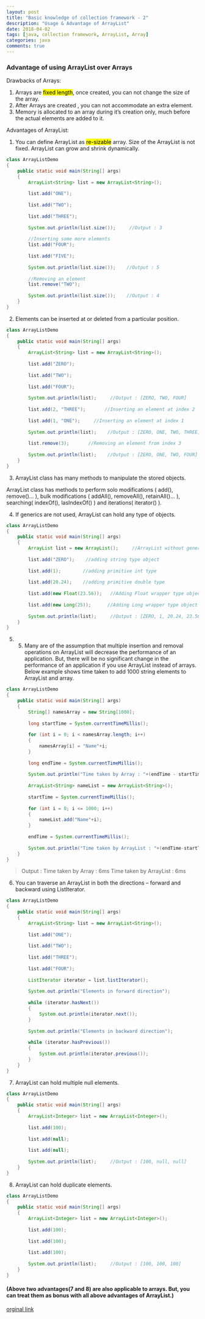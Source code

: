 ```yaml
---
layout: post
title: "Basic knowledge of collection framework - 2"
description: "Usage & Advantage of ArrayList"
date: 2018-04-02
tags: [java, collection framework, ArrayList, Array]
categories: java
comments: true
---
```


### Advantage of using ArrayList over Arrays

Drawbacks of Arrays:
1. Arrays are <mark>fixed length</mark>, once created, you can not change the size of the array.
2. After Arrays are created , you can not accommodate an extra element.
3. Memory is allocated to an array during it’s creation only, much before the actual elements are added to it.

Advantages of ArrayList:
1. You can define ArrayList as <mark>re-sizable</mark> array. Size of the ArrayList is not fixed. ArrayList can grow and shrink dynamically.
```java
class ArrayListDemo
{
    public static void main(String[] args)
    {
        ArrayList<String> list = new ArrayList<String>();
 
        list.add("ONE");
 
        list.add("TWO");
 
        list.add("THREE");
 
        System.out.println(list.size());     //Output : 3
 
        //Inserting some more elements
        list.add("FOUR");
 
        list.add("FIVE");
 
        System.out.println(list.size());    //Output : 5
 
        //Removing an element
        list.remove("TWO");
 
        System.out.println(list.size());    //Output : 4
    }
}
```
2. Elements can be inserted at or deleted from a particular position.
```java
class ArrayListDemo
{
    public static void main(String[] args)
    {
        ArrayList<String> list = new ArrayList<String>();
 
        list.add("ZERO");
 
        list.add("TWO");
 
        list.add("FOUR");
 
        System.out.println(list);     //Output : [ZERO, TWO, FOUR]
 
        list.add(2, "THREE");       //Inserting an element at index 2
 
        list.add(1, "ONE");     //Inserting an element at index 1
 
        System.out.println(list);    //Output : [ZERO, ONE, TWO, THREE, FOUR]
 
        list.remove(3);       //Removing an element from index 3
 
        System.out.println(list);    //Output : [ZERO, ONE, TWO, FOUR]
    }
}
```
3. ArrayList class has many methods to manipulate the stored objects.

ArrayList class has methods to perform solo modifications ( add(), remove()… ), bulk modifications ( addAll(), removeAll(), retainAll()… ), searching( indexOf(), lasIndexOf() ) and iterations( iterator() ).

4. If generics are not used, ArrayList can hold any type of objects.
```java
class ArrayListDemo
{
    public static void main(String[] args)
    {
        ArrayList list = new ArrayList();     //ArrayList without generics
 
        list.add("ZERO");    //adding string type object
 
        list.add(1);        //adding primitive int type
 
        list.add(20.24);    //adding primitive double type
 
        list.add(new Float(23.56));   //Adding Float wrapper type object
 
        list.add(new Long(25));      //Adding Long wrapper type object
 
        System.out.println(list);     //Output : [ZERO, 1, 20.24, 23.56, 25]
    }
}
```
5. 5) Many are of the assumption that multiple insertion and removal operations on ArrayList will decrease the performance of an application. But, there will be no significant change in the performance of an application if you use ArrayList instead of arrays. Below example shows time taken to add 1000 string elements to ArrayList and array.
```java
class ArrayListDemo
{
    public static void main(String[] args)
    {
        String[] namesArray = new String[1000];
 
        long startTime = System.currentTimeMillis();
 
        for (int i = 0; i < namesArray.length; i++)
        {
            namesArray[i] = "Name"+i;
        }
 
        long endTime = System.currentTimeMillis();          
 
        System.out.println("Time taken by Array : "+(endTime - startTime)+"ms");
 
        ArrayList<String> nameList = new ArrayList<String>();     
 
        startTime = System.currentTimeMillis();
 
        for (int i = 0; i <= 1000; i++)
        {
            nameList.add("Name"+i);
        }
 
        endTime = System.currentTimeMillis();
 
        System.out.println("Time taken by ArrayList : "+(endTime-startTime)+"ms");
    }
}
```
>Output :
Time taken by Array : 6ms
Time taken by ArrayList : 6ms

6. You can traverse an ArrayList in both the directions – forward and backward using ListIterator.
```java
class ArrayListDemo
{
    public static void main(String[] args)
    {    
        ArrayList<String> list = new ArrayList<String>();
         
        list.add("ONE");
         
        list.add("TWO");
         
        list.add("THREE");
         
        list.add("FOUR");
         
        ListIterator iterator = list.listIterator();
         
        System.out.println("Elements in forward direction");
         
        while (iterator.hasNext())
        {
            System.out.println(iterator.next());
        }
         
        System.out.println("Elements in backward direction");
         
        while (iterator.hasPrevious())
        {
            System.out.println(iterator.previous());
        }
    }
}
```
7. ArrayList can hold multiple null elements.
```java
class ArrayListDemo
{
    public static void main(String[] args)
    {
        ArrayList<Integer> list = new ArrayList<Integer>();     
 
        list.add(100);
 
        list.add(null);
 
        list.add(null);
 
        System.out.println(list);     //Output : [100, null, null]
    }
}
```
8. ArrayList can hold duplicate elements.
```java
class ArrayListDemo
{
    public static void main(String[] args)
    {
        ArrayList<Integer> list = new ArrayList<Integer>();     
 
        list.add(100);
 
        list.add(100);
 
        list.add(100);
 
        System.out.println(list);     //Output : [100, 100, 100]
    }
}
```

#### (Above two advantages(7 and 8) are also applicable to arrays. But, you can treat them as bonus with all above advantages of ArrayList.)

[orginal link](http://javaconceptoftheday.com/advantages-of-using-arraylist-over-arrays/)
